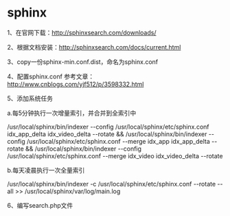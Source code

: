 # sphinx

1、在官网下载：http://sphinxsearch.com/downloads/

2、根据文档安装：http://sphinxsearch.com/docs/current.html

3、copy一份sphinx-min.conf.dist，命名为sphinx.conf

4、配置sphinx.conf
参考文章：http://www.cnblogs.com/yjf512/p/3598332.html

5、添加系统任务
   
   a.每5分钟执行一次增量索引，并合并到全索引中
   
   /usr/local/sphinx/bin/indexer --config /usr/local/sphinx/etc/sphinx.conf idx_app_delta idx_video_delta --rotate &&  /usr/local/sphinx/bin/indexer --config /usr/local/sphinx/etc/sphinx.conf --merge idx_app idx_app_delta --rotate && /usr/local/sphinx/bin/indexer --config /usr/local/sphinx/etc/sphinx.conf --merge idx_video idx_video_delta --rotate
   
   b.每天凌晨执行一次全量索引
   
   /usr/local/sphinx/bin/indexer -c /usr/local/sphinx/etc/sphinx.conf --rotate --all >> /usr/local/sphinx/var/log/main.log
   
6、编写search.php文件
   
